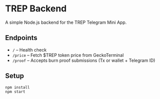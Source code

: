 # TREP Backend

A simple Node.js backend for the TREP Telegram Mini App.

## Endpoints

- `/` – Health check
- `/price` – Fetch $TREP token price from GeckoTerminal
- `/proof` – Accepts burn proof submissions (Tx or wallet + Telegram ID)

## Setup

```bash
npm install
npm start
```